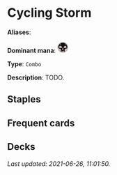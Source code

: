 # Cycling Storm

**Aliases**: 

**Dominant mana**: <img src="../resources/images/mana/B.png" width="25"/>

**Type**: `Combo`

**Description**: TODO.

## **Staples**



## **Frequent cards**



## **Decks**



*Last updated: 2021-06-26, 11:01:50.*
